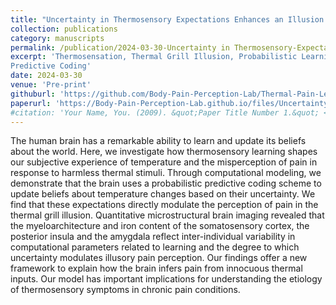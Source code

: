 ```yaml
---
title: "Uncertainty in Thermosensory Expectations Enhances an Illusion of Pain"
collection: publications
category: manuscripts
permalink: /publication/2024-03-30-Uncertainty in Thermosensory-Expectations Enhances an Illusion of Pain
excerpt: 'Thermosensation, Thermal Grill Illusion, Probabilistic Learning, Uncertainty, Pain,
Predictive Coding'
date: 2024-03-30
venue: 'Pre-print'
githuburl: 'https://github.com/Body-Pain-Perception-Lab/Thermal-Pain-Learning'
paperurl: 'https://Body-Pain-Perception-Lab.github.io/files/Uncertainty-in-Thermosensory-Expectations.pdf'
#citation: 'Your Name, You. (2009). &quot;Paper Title Number 1.&quot; <i>Journal 1</i>. 1(1).'
---
```


The human brain has a remarkable ability to learn and update its beliefs about the world. Here,
we investigate how thermosensory learning shapes our subjective experience of temperature and
the misperception of pain in response to harmless thermal stimuli. Through computational
modeling, we demonstrate that the brain uses a probabilistic predictive coding scheme to update
beliefs about temperature changes based on their uncertainty. We find that these expectations
directly modulate the perception of pain in the thermal grill illusion. Quantitative microstructural
brain imaging revealed that the myeloarchitecture and iron content of the somatosensory cortex,
the posterior insula and the amygdala reflect inter-individual variability in computational
parameters related to learning and the degree to which uncertainty modulates illusory pain
perception. Our findings offer a new framework to explain how the brain infers pain from
innocuous thermal inputs. Our model has important implications for understanding the etiology
of thermosensory symptoms in chronic pain conditions.
